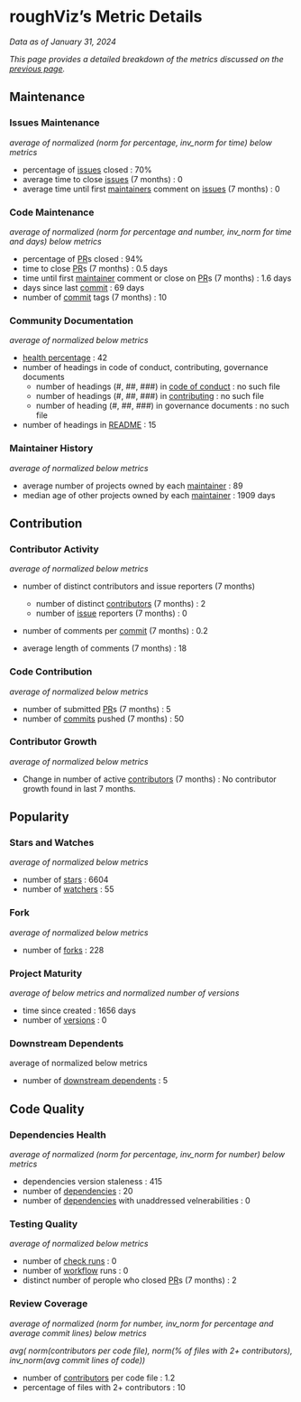 # roughViz’s Metric Details

*Data as of January 31, 2024*

*This page provides a detailed breakdown of the metrics discussed on the [previous page](https://github.com/Elijahzyp/roughViz_TrustLabel/tree/branch_mcpc).*

## Maintenance

### Issues Maintenance

*average of normalized (norm for percentage, inv_norm for time) below metrics*

- percentage of [issues](https://github.com/jwilber/roughViz/issues) closed : 70%
- average time to close [issues](https://github.com/jwilber/roughViz/issues) (7 months) : 0
- average time until first [maintainers](https://opensource.guide/how-to-contribute/#anatomy-of-an-open-source-project) comment on [issues](https://github.com/jwilber/roughViz/issues) (7 months) : 0

### Code Maintenance

*average of normalized (norm for percentage and number, inv_norm for time and days) below metrics*

- percentage of [PR](https://github.com/jwilber/roughViz/pulls)s closed : 94%
- time to close [PR](https://github.com/jwilber/roughViz/pulls)s (7 months) : 0.5 days
- time until first [maintainer](https://opensource.guide/how-to-contribute/#anatomy-of-an-open-source-project) comment or close on [PR](https://github.com/jwilber/roughViz/pulls)s (7 months) : 1.6 days
- days since last [commit](https://github.com/jwilber/roughViz/commits/master/) : 69 days
- number of [commit](https://github.com/jwilber/roughViz/commits/master/) tags (7 months) : 10

### Community Documentation

*average of normalized below metrics*

- [health percentage](https://docs.github.com/en/communities/setting-up-your-project-for-healthy-contributions/creating-a-default-community-health-file) : 42
- number of headings in code of conduct, contributing, governance documents
  - number of headings (#, ##, ###) in [code of conduct](https://docs.github.com/en/communities/setting-up-your-project-for-healthy-contributions/adding-a-code-of-conduct-to-your-project) : no such file
  - number of headings (#, ##, ###) in [contributing](https://docs.github.com/en/communities/setting-up-your-project-for-healthy-contributions/setting-guidelines-for-repository-contributors) : no such file
  - number of heading (#, ##, ###) in governance documents : no such file
- number of headings in [README](https://github.com/jwilber/roughViz/blob/master/README.md) : 15

### Maintainer History

*average of normalized below metrics*

- average number of projects owned by each [maintainer](https://opensource.guide/how-to-contribute/#anatomy-of-an-open-source-project) : 89
- median age of other projects owned by each [maintainer](https://opensource.guide/how-to-contribute/#anatomy-of-an-open-source-project) : 1909 days



## Contribution

### Contributor Activity

*average of normalized below metrics*

- number of distinct contributors and issue reporters (7 months) 

  - number of distinct [contributors](https://github.com/jwilber/roughViz/graphs/contributors) (7 months) : 2
  - number of [issue](https://github.com/jwilber/roughViz/issues) reporters (7 months) : 0

- number of comments per [commit](https://github.com/jwilber/roughViz/commits/master/) (7 months) : 0.2
- average length of comments (7 months) : 18

### Code Contribution

*average of normalized below metrics*

- number of submitted [PR](https://github.com/jwilber/roughViz/pulls)s (7 months) : 5
- number of [commits](https://github.com/jwilber/roughViz/commits/master/) pushed (7 months) : 50

### Contributor Growth

*average of normalized below metrics*

- Change in number of active [contributors](https://github.com/jwilber/roughViz/graphs/contributors) (7 months) : No contributor growth found in last 7 months.

## Popularity

### Stars and Watches

*average of normalized below metrics*

- number of [stars](https://github.com/jwilber/roughViz/stargazers) : 6604
- number of [watchers](https://github.com/jwilber/roughViz/watchers) : 55

### Fork

*average of normalized below metrics*

- number of [forks](https://github.com/jwilber/roughViz/forks) : 228

### Project Maturity

*average of below metrics and normalized number of versions*

- time since created : 1656 days
- number of [versions](https://github.com/jwilber/roughViz/releases) : 0

### Downstream Dependents

average of normalized below metrics

- number of [downstream dependents](https://github.com/jwilber/roughViz/network/dependents) : 5


## Code Quality

### Dependencies Health

*average of normalized (norm for percentage, inv_norm for number) below metrics*

- dependencies version staleness : 415
- number of  [dependencies](https://github.com/jwilber/roughViz/network/dependencies) : 20
- number of [dependencies](https://github.com/jwilber/roughViz/network/dependencies) with unaddressed velnerabilities : 0

### Testing Quality

*average of normalized below metrics*

- number of [check runs](https://docs.github.com/en/rest/guides/using-the-rest-api-to-interact-with-checks?apiVersion=2022-11-28) : 0
- number of [workflow](https://docs.github.com/en/actions/using-workflows/about-workflows) runs : 0
- distinct number of perople who closed [PR](https://docs.github.com/en/pull-requests/collaborating-with-pull-requests/proposing-changes-to-your-work-with-pull-requests/about-pull-requests)s (7 months) : 2

### Review Coverage

*average of normalized (norm for number, inv_norm for percentage and average commit lines) below metrics*

*avg( norm(contributors per code file), norm(% of files with 2+ contributors), inv_norm(avg commit lines of code))*

- number of [contributors](https://github.com/jwilber/roughViz/graphs/contributorst) per code file : 1.2
- percentage of files with 2+ contributors : 10
